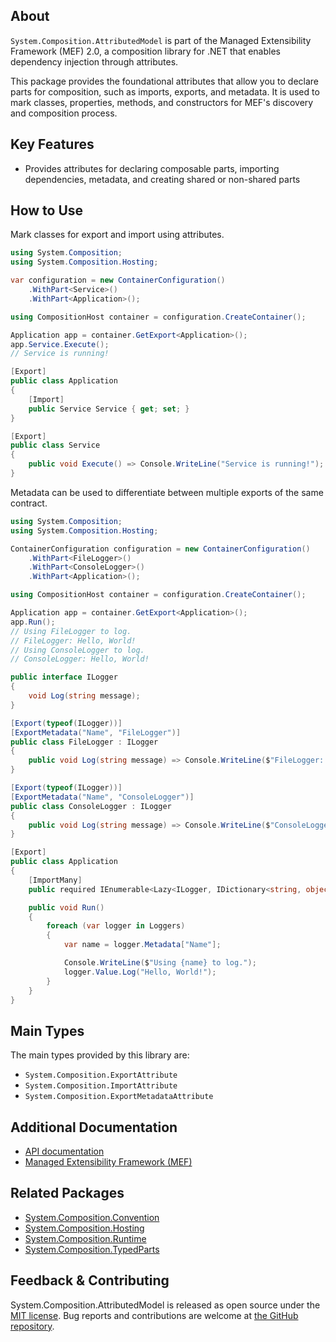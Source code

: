 ## About

<!-- A description of the package and where one can find more documentation -->

`System.Composition.AttributedModel` is part of the Managed Extensibility Framework (MEF) 2.0, a composition library for .NET that enables dependency injection through attributes.

This package provides the foundational attributes that allow you to declare parts for composition, such as imports, exports, and metadata.
It is used to mark classes, properties, methods, and constructors for MEF's discovery and composition process.

## Key Features

<!-- The key features of this package -->

* Provides attributes for declaring composable parts, importing dependencies, metadata, and creating shared or non-shared parts

## How to Use

<!-- A compelling example on how to use this package with code, as well as any specific guidelines for when to use the package -->

Mark classes for export and import using attributes.

```csharp
using System.Composition;
using System.Composition.Hosting;

var configuration = new ContainerConfiguration()
    .WithPart<Service>()
    .WithPart<Application>();

using CompositionHost container = configuration.CreateContainer();

Application app = container.GetExport<Application>();
app.Service.Execute();
// Service is running!

[Export]
public class Application
{
    [Import]
    public Service Service { get; set; }
}

[Export]
public class Service
{
    public void Execute() => Console.WriteLine("Service is running!");
}
```

Metadata can be used to differentiate between multiple exports of the same contract.

```csharp
using System.Composition;
using System.Composition.Hosting;

ContainerConfiguration configuration = new ContainerConfiguration()
    .WithPart<FileLogger>()
    .WithPart<ConsoleLogger>()
    .WithPart<Application>();

using CompositionHost container = configuration.CreateContainer();

Application app = container.GetExport<Application>();
app.Run();
// Using FileLogger to log.
// FileLogger: Hello, World!
// Using ConsoleLogger to log.
// ConsoleLogger: Hello, World!

public interface ILogger
{
    void Log(string message);
}

[Export(typeof(ILogger))]
[ExportMetadata("Name", "FileLogger")]
public class FileLogger : ILogger
{
    public void Log(string message) => Console.WriteLine($"FileLogger: {message}");
}

[Export(typeof(ILogger))]
[ExportMetadata("Name", "ConsoleLogger")]
public class ConsoleLogger : ILogger
{
    public void Log(string message) => Console.WriteLine($"ConsoleLogger: {message}");
}

[Export]
public class Application
{
    [ImportMany]
    public required IEnumerable<Lazy<ILogger, IDictionary<string, object>>> Loggers { get; set; }

    public void Run()
    {
        foreach (var logger in Loggers)
        {
            var name = logger.Metadata["Name"];

            Console.WriteLine($"Using {name} to log.");
            logger.Value.Log("Hello, World!");
        }
    }
}
```

## Main Types

<!-- The main types provided in this library -->

The main types provided by this library are:

* `System.Composition.ExportAttribute`
* `System.Composition.ImportAttribute`
* `System.Composition.ExportMetadataAttribute`

## Additional Documentation

<!-- Links to further documentation. Remove conceptual documentation if not available for the library. -->

* [API documentation](https://learn.microsoft.com/dotnet/api/system.composition.attributedmodel)
* [Managed Extensibility Framework (MEF)](https://learn.microsoft.com/dotnet/framework/mef/)

## Related Packages

<!-- The related packages associated with this package -->

* [System.Composition.Convention](https://www.nuget.org/packages/System.Composition.Convention)
* [System.Composition.Hosting](https://www.nuget.org/packages/System.Composition.Hosting)
* [System.Composition.Runtime](https://www.nuget.org/packages/System.Composition.Runtime)
* [System.Composition.TypedParts](https://www.nuget.org/packages/System.Composition.TypedParts)

## Feedback & Contributing

<!-- How to provide feedback on this package and contribute to it -->

System.Composition.AttributedModel is released as open source under the [MIT license](https://licenses.nuget.org/MIT).
Bug reports and contributions are welcome at [the GitHub repository](https://github.com/dotnet/runtime).
